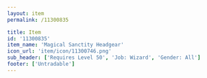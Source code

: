 ```yaml
---
layout: item
permalink: /11300835

title: Item
id: '11300835'
item_name: 'Magical Sanctity Headgear'
icon_url: 'item/icon/11300746.png'
sub_header: ['Requires Level 50', 'Job: Wizard', 'Gender: All']
footer: ['Untradable']
---
```

